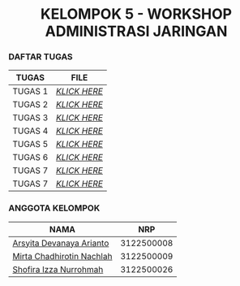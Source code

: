 <h1 align="center"> KELOMPOK 5 - WORKSHOP ADMINISTRASI JARINGAN </h1>

### DAFTAR TUGAS 
| TUGAS | FILE |
| ------| -----|
| TUGAS 1 |  _[KLICK HERE](https://github.com/Arsyitadevanaya/administrasi_jaringan_kelompok5/tree/main/Tugas_1)_ |
| TUGAS 2 |  _[KLICK HERE](https://github.com/Arsyitadevanaya/administrasi_jaringan_kelompok5/tree/main/Tugas_2)_ |
| TUGAS 3 |  _[KLICK HERE](https://github.com/Arsyitadevanaya/administrasi_jaringan_kelompok5/tree/main/Tugas_3)_ |
| TUGAS 4 |  _[KLICK HERE](https://github.com/Arsyitadevanaya/administrasi_jaringan_kelompok5/tree/main/Tugas_4)_ |
| TUGAS 5 |  _[KLICK HERE](https://github.com/Arsyitadevanaya/administrasi_jaringan_kelompok5/tree/main/Tugas_5)_ |
| TUGAS 6 |  _[KLICK HERE](https://github.com/Arsyitadevanaya/administrasi_jaringan_kelompok5/tree/main/Tugas_6)_ |
| TUGAS 7 |  _[KLICK HERE](https://github.com/Arsyitadevanaya/administrasi_jaringan_kelompok5/tree/main/Tugas_7)_ |
| TUGAS 7 |  _[KLICK HERE](https://github.com/Arsyitadevanaya/administrasi_jaringan_kelompok5/tree/main/Tugas_7)_ |



### ANGGOTA KELOMPOK
| NAMA                          | NRP       |
| ----------------------------- | --------- |
| [Arsyita Devanaya Arianto](http://github.com/Arsyitadevanaya)         | 3122500008 |
| [Mirta Chadhirotin Nachlah](http://github.com/mirtacn) | 3122500009 |
| [Shofira Izza Nurrohmah](http://github.com/shofiraya)  | 3122500026 |